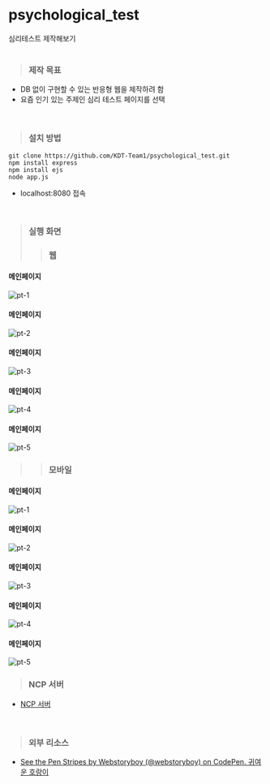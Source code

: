 # psychological_test
심리테스트 제작해보기
<br><br>

> ### 제작 목표
- DB 없이 구현할 수 있는 반응형 웹을 제작하려 함
- 요즘 인기 있는 주제인 심리 테스트 페이지를 선택
<br>

> ### 설치 방법
```
git clone https://github.com/KDT-Team1/psychological_test.git
npm install express
npm install ejs
node app.js
```
- localhost:8080 접속
<br>

> ### 실행 화면
>> ### 웹
#### 메인페이지
![pt-1](https://user-images.githubusercontent.com/56117742/198188530-ed6ef449-3ea3-462f-a4a2-7631f679cbfe.PNG)
#### 메인페이지
![pt-2](https://user-images.githubusercontent.com/56117742/198188613-cad20196-b42f-4d65-b8ff-6ecdade1a6de.PNG)
#### 메인페이지
![pt-3](https://user-images.githubusercontent.com/56117742/198188617-936db70d-76ad-4254-9bbf-6794918aca49.PNG)
#### 메인페이지
![pt-4](https://user-images.githubusercontent.com/56117742/198188633-66ce7743-ecc8-454c-b211-251e6b530ca8.PNG)
#### 메인페이지
![pt-5](https://user-images.githubusercontent.com/56117742/198188565-e5b56b2f-4574-4320-aa21-6d117e35a006.PNG)
>> ### 모바일
#### 메인페이지
![pt-1](https://user-images.githubusercontent.com/56117742/198188530-ed6ef449-3ea3-462f-a4a2-7631f679cbfe.PNG)
#### 메인페이지
![pt-2](https://user-images.githubusercontent.com/56117742/198188613-cad20196-b42f-4d65-b8ff-6ecdade1a6de.PNG)
#### 메인페이지
![pt-3](https://user-images.githubusercontent.com/56117742/198188617-936db70d-76ad-4254-9bbf-6794918aca49.PNG)
#### 메인페이지
![pt-4](https://user-images.githubusercontent.com/56117742/198188633-66ce7743-ecc8-454c-b211-251e6b530ca8.PNG)
#### 메인페이지
![pt-5](https://user-images.githubusercontent.com/56117742/198188565-e5b56b2f-4574-4320-aa21-6d117e35a006.PNG)
<br>

> ### NCP 서버
* [NCP 서버](http://115.85.180.118:8080/)
<br>

> ### 외부 리소스
* [See the Pen Stripes by Webstoryboy (@webstoryboy) on CodePen. 귀여운 호랑이](https://wsss.tistory.com/1825?category=728399)
